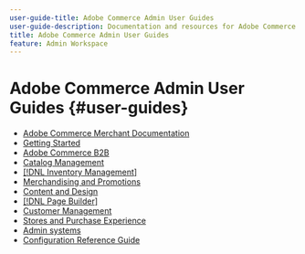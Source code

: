 ```yaml
---
user-guide-title: Adobe Commerce Admin User Guides
user-guide-description: Documentation and resources for Adobe Commerce and Magento Open Source merchants working in the Admin.
title: Adobe Commerce Admin User Guides
feature: Admin Workspace
---
```

# Adobe Commerce Admin User Guides {#user-guides}

- [Adobe Commerce Merchant Documentation](home.md)
- [Getting Started](https://experienceleague.adobe.com/docs/commerce-admin/start/guide-overview.html)
- [Adobe Commerce B2B](https://experienceleague.adobe.com/docs/commerce-admin/b2b/guide-overview.html)
- [Catalog Management](https://experienceleague.adobe.com/docs/commerce-admin/catalog/guide-overview.html)
- [[!DNL Inventory Management]](https://experienceleague.adobe.com/docs/commerce-admin/inventory/guide-overview.html)
- [Merchandising and Promotions](https://experienceleague.adobe.com/docs/commerce-admin/marketing/guide-overview.html)
- [Content and Design](https://experienceleague.adobe.com/docs/commerce-admin/content-design/guide-overview.html)
- [[!DNL Page Builder]](https://experienceleague.adobe.com/docs/commerce-admin/page-builder/guide-overview.html)
- [Customer Management](https://experienceleague.adobe.com/docs/commerce-admin/customers/guide-overview.html)
- [Stores and Purchase Experience](https://experienceleague.adobe.com/docs/commerce-admin/stores-sales/guide-overview.html)
- [Admin systems](https://experienceleague.adobe.com/docs/commerce-admin/systems/guide-overview.html)
- [Configuration Reference Guide](https://experienceleague.adobe.com/docs/commerce-admin/config/guide-overview.html)
